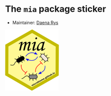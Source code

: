 # The `mia` package sticker

* Maintainer: [Daena Rys](https://github.com/Daenarys8/)

<img src=mia.png height="200">

